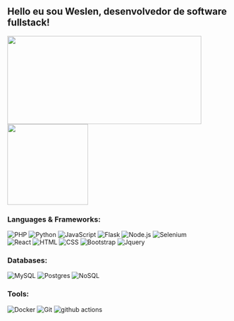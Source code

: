 ## Hello eu sou Weslen, desenvolvedor de software fullstack!

<div style="display: inline_block">
  <img height=200 width=440  align="center" src="https://my-stats-personal.vercel.app/api?username=weslenpy&show_icons=true&theme=radical&include_all_commits=true">
  <img height=183 align="center" src="https://my-stats-personal.vercel.app/api/top-langs?username=weslenpy&layout=compact&theme=radical">
 
</div>

<h3>Languages & Frameworks:</h3>
<p>
  <img alt="PHP" src="https://img.shields.io/badge/-PHP-DD0031?style=flat-square&logo=php&logoColor=white" />
  <img alt="Python" src="https://img.shields.io/badge/-Python-DD0031?style=flat-square&logo=python&logoColor=white&color=3776AB" />
  <img alt="JavaScript" src="https://img.shields.io/badge/-JavaScript-DD0031?style=flat-square&logo=javascript&logoColor=fff&color=F7DF1E" />
  <img alt="Flask" src="https://img.shields.io/badge/-Flask-grey?style=flat-square&logo=flask&logoColor=blue" />
   <img alt="Node.js" src="https://img.shields.io/node/v/node.svg?style=flat-square&logo=nodedotjs&logoColor=green&label=Node.js" />
  <img alt="Selenium" src="https://img.shields.io/badge/-Selenium-grey?style=flat-square&logo=selenium&logoColor=white" />
  <br>
   <img alt="React" src="https://img.shields.io/node/v/react.svg?&logo=react&logoColor=green&label=React" />
  <img alt="HTML" src="https://img.shields.io/badge/-HTML5-1a73e8?style=flat-square&logo=html5&logoColor=white" />
  <img alt="CSS" src="https://img.shields.io/badge/-CSS-1a73e8?style=flat-square&logo=css3&logoColor=white" />
  
  <img alt="Bootstrap" src="https://img.shields.io/badge/-Bootstrap-1a73e8?style=flat-square&logo=bootstrap&logoColor=white" />
  <img alt="Jquery" src="https://img.shields.io/badge/-Jquery-1a73e8?style=flat-square&logo=jquery&logoColor=white" />
</p>

<h3>Databases:</h3>

<p>
  <img alt="MySQL" src="https://img.shields.io/badge/mysql-v8-brightgreen" />
  <img alt="Postgres" src=https://img.shields.io/badge/postgresql-v16-brightgreen" />
  <img alt="NoSQL" src="https://img.shields.io/badge/nosql-brightgreen" />
</p>

<h3>Tools:</h3>

<p>
  <img alt="Docker" src="https://img.shields.io/badge/-Docker-1a73e8?style=flat-square&logo=docker&logoColor=white" />
  <img alt="Git" src="https://img.shields.io/badge/-Git-1a73e8?style=flat-square&logo=git&logoColor=white" />
  <img alt="github actions" src="https://img.shields.io/badge/-Github_Actions-1a73e8?style=flat-square&logo=github-actions&logoColor=white" />
</p>


